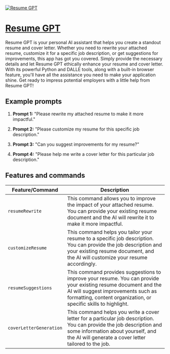 [![Resume GPT](https://files.oaiusercontent.com/file-g9EsyEtUwgFaC7tBBuq7i3Nr?se=2123-10-17T01%3A06%3A03Z&sp=r&sv=2021-08-06&sr=b&rscc=max-age%3D31536000%2C%20immutable&rscd=attachment%3B%20filename%3D4bedc0fe-cc88-4ac2-b408-8188e8eec90f.png&sig=kqzjNNmTYTenqLXU6UUY6yru5c2pDqhg75HVrREBDR4%3D)](https://chat.openai.com/g/g-km8YdADf5-resume-gpt)

# [Resume GPT](https://chat.openai.com/g/g-km8YdADf5-resume-gpt)

Resume GPT is your personal AI assistant that helps you create a standout resume and cover letter. Whether you need to rewrite your attached resume, customize it for a specific job description, or get suggestions for improvements, this app has got you covered. Simply provide the necessary details and let Resume GPT ethically enhance your resume and cover letter. With its powerful Python and DALLE tools, along with a built-in browser feature, you'll have all the assistance you need to make your application shine. Get ready to impress potential employers with a little help from Resume GPT!

## Example prompts

1. **Prompt 1:** "Please rewrite my attached resume to make it more impactful."

2. **Prompt 2:** "Please customize my resume for this specific job description."

3. **Prompt 3:** "Can you suggest improvements for my resume?"

4. **Prompt 4:** "Please help me write a cover letter for this particular job description."


## Features and commands

| Feature/Command | Description |
| --- | --- |
| `resumeRewrite` | This command allows you to improve the impact of your attached resume. You can provide your existing resume document and the AI will rewrite it to make it more impactful. |
| `customizeResume` | This command helps you tailor your resume to a specific job description. You can provide the job description and your existing resume document, and the AI will customize your resume accordingly. |
| `resumeSuggestions` | This command provides suggestions to improve your resume. You can provide your existing resume document and the AI will suggest improvements such as formatting, content organization, or specific skills to highlight. |
| `coverLetterGeneration` | This command helps you write a cover letter for a particular job description. You can provide the job description and some information about yourself, and the AI will generate a cover letter tailored to the job. |

